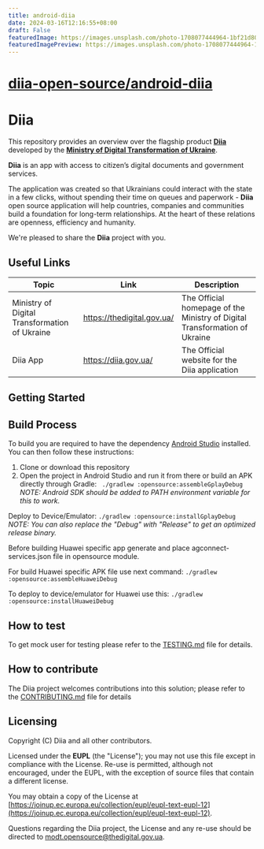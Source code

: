 ```yaml
---
title: android-diia
date: 2024-03-16T12:16:55+08:00
draft: False
featuredImage: https://images.unsplash.com/photo-1708077444964-1bf21d80887c?ixid=M3w0NjAwMjJ8MHwxfHJhbmRvbXx8fHx8fHx8fDE3MTA1NjI0NTV8&ixlib=rb-4.0.3
featuredImagePreview: https://images.unsplash.com/photo-1708077444964-1bf21d80887c?ixid=M3w0NjAwMjJ8MHwxfHJhbmRvbXx8fHx8fHx8fDE3MTA1NjI0NTV8&ixlib=rb-4.0.3
---
```


# [diia-open-source/android-diia](https://github.com/diia-open-source/android-diia)



# Diia


This repository provides an overview over the flagship product [**Diia**](https://diia.gov.ua/) developed by the [**Ministry of Digital Transformation of Ukraine**](https://thedigital.gov.ua/).

**Diia** is an app with access to citizen’s digital documents and government services.

The application was created so that Ukrainians could interact with the state in a few clicks, without spending their time on queues and paperwork - **Diia** open source application will help countries, companies and communities build a foundation for long-term relationships. At the heart of these relations are openness, efficiency and humanity.

We're pleased to share the **Diia** project with you.

## Useful Links

|Topic|Link|Description|
|--|--|--|
|Ministry of Digital Transformation of Ukraine|https://thedigital.gov.ua/|The Official homepage of the Ministry of Digital Transformation of Ukraine|
|Diia App|https://diia.gov.ua/|The Official website for the Diia application


## Getting Started

## Build Process

To build you are required to have the dependency [Android Studio](https://developer.android.com/studio) installed. You can then follow these instructions:

1. Clone or download this repository
2. Open the project in Android Studio and run it from there or build an APK directly through Gradle:
   ``` ./gradlew :opensource:assembleGplayDebug```
   *NOTE: Android SDK should be added to PATH environment variable for this to work.*

Deploy to Device/Emulator:
```./gradlew :opensource:installGplayDebug```
*NOTE: You can also replace the "Debug" with "Release" to get an optimized release binary.*

Before building Huawei specific app generate and place agconnect-services.json file in opensource module.

For build Huawei specific APK file use next command:
```./gradlew :opensource:assembleHuaweiDebug```

To deploy to device/emulator for Huawei use this:
```./gradlew :opensource:installHuaweiDebug```

## How to test

To get mock user for testing please refer to the [TESTING.md](https://github.com/diia-open-source/diia-setup-howto/blob/main/TESTING.md) file for details.

## How to contribute

The Diia project welcomes contributions into this solution; please refer to the [CONTRIBUTING.md](./CONTRIBUTING.md) file for details

## Licensing

Copyright (C) Diia and all other contributors.

Licensed under the  **EUPL**  (the "License"); you may not use this file except in compliance with the License. Re-use is permitted, although not encouraged, under the EUPL, with the exception of source files that contain a different license.

You may obtain a copy of the License at  [https://joinup.ec.europa.eu/collection/eupl/eupl-text-eupl-12](https://joinup.ec.europa.eu/collection/eupl/eupl-text-eupl-12).

Questions regarding the Diia project, the License and any re-use should be directed to [modt.opensource@thedigital.gov.ua](mailto:modt.opensource@thedigital.gov.ua).
